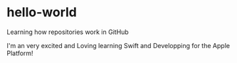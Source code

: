 # hello-world
Learning how repositories work in GitHub

I'm an very excited and Loving learning Swift and
Developping for the Apple Platform!
